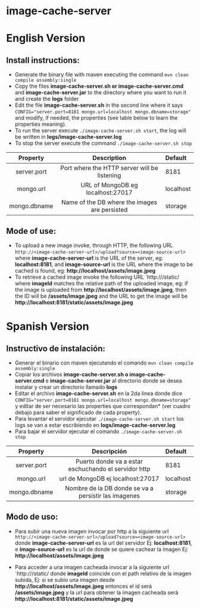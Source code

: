 image-cache-server
==================

English Version
===============

Install instructions:
---------------------

* Generate the binary file with maven executing the command `mvn clean compile assembly:single`
* Copy the files **image-cache-server.sh or image-cache-server.cmd** and **image-cache-server.jar** to the directory where you want to run it and create the **logs** folder
* Edit the file **image-cache-server.sh** in the second line where it says `CONFIG="server.port=8181 mongo.url=localhost mongo.dbname=storage"` and modify, if needed, the properties (see table below to learn the properties meaning).
* To run the server execute `./image-cache-server.sh start`, the log will be written in **logs/image-cache-server.log**
* To stop the server execute the command `./image-cache-server.sh stop`

Property     | Description                                          |Default                              
:-----------:|:----------------------------------------------------:|:------
 server.port |Port where the HTTP server will be listening          |8181
 mongo.url   |URL of MongoDB eg localhost:27017                     |localhost
 mongo.dbname|Name of the DB where the images are persisted         |storage

 Mode of use:
 ------------
* To upload a new image invoke, through HTTP, the following URL `http://<image-cache-server-url>/upload?source=<image-source-url>` where **image-cache-server-url** is the URL of the server, eg: **localhost:8181**, and **image-source-url** is the URL where the image to be cached is found, eg: **http://localhost/assets/image.jpeg**
* To retrieve a cached image invoke the following URL `http://<image-cache-server-url>/static/<imageId> where **imageId** matches the relative path of the uploaded image, eg: if the image is uploaded from **http://localhost/assets/image.jpeg**, then the ID will be **/assets/image.jpeg** and the URL to get the image will be **http://localhost:8181/static/assets/image.jpeg**

Spanish Version
===============

 Instructivo de instalación:
---------------------------

* Generar el binario con maven  ejecutando el comando `mvn clean compile assembly:single`
* Copiar los archivos **image-cache-server.sh o image-cache-server.cmd** e **image-cache-server.jar** al directorio donde se desea instalar y crear un directorio llamado **logs**
* Editar el archivo **image-cache-server.sh**  en la 2da linea donde dice  `CONFIG="server.port=8181 mongo.url=localhost mongo.dbname=storage"` y editar de ser necesario las properties que correspondan* (ver cuadro debajo para saber el significado de cada property).
* Para levantar el servidor ejecutar  `./image-cache-server.sh start` los logs se van a estar escribiendo en **logs/image-cache-server.log**
* Para bajar el servidor ejecutar el comando `./image-cache-server.sh stop`

Property     | Descripción                                          |Default                              
:-----------:|:----------------------------------------------------:|:------
 server.port |Puerto donde va a estar eschuchando el servidor http  |8181
 mongo.url   |url de MongoDB ej localhost:27017                     |localhost
 mongo.dbname|Nombre de la DB donde se va a persistir las imagenes  |storage

 Modo de uso:
 ------------
* Para subir una nueva imagen invocar por http a la siguiente url `http://<image-cache-server-url>/upload?source=<image-source-url>` donde **image-cache-server-url** es la url del servidor Ej: **localhost:8181**, e **image-source-url** es la url de donde se quiere cachear la imagen Ej: **http://localhost/assets/image.jpeg**

* Para acceder a una imagen cacheada invocar a la siguiente url `http://<image-cache-server-url>/static/<imageId> donde **imageId** coincide con el path relativo de la imagen subida, Ej: si se subio una imagen desde **http://localhost/assets/image.jpeg** entonces el id será  **/assets/image.jpeg** y la url para obtener la imagen cacheada será **http://localhost:8181/static/assets/image.jpeg**
